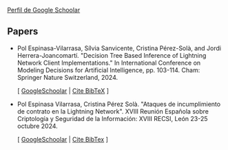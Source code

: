 [Perfil de Google Schoolar](https://scholar.google.co.uk/citations?user=usLeRS0AAAAJ&hl=en&oi=ao)

## Papers

- Pol Espinasa-Vilarrasa, Sílvia Sanvicente, Cristina Pérez-Solà, and Jordi Herrera-Joancomartí. "Decision Tree Based Inference of Lightning Network Client Implementations." In International Conference on Modeling Decisions for Artificial Intelligence, pp. 103-114. Cham: Springer Nature Switzerland, 2024.

	[ [GoogleSchoolar](https://scholar.google.co.uk/citations?view_op=view_citation&hl=en&user=usLeRS0AAAAJ&citation_for_view=usLeRS0AAAAJ:u5HHmVD_uO8C) | [Cite BibTeX](https://scholar.googleusercontent.com/scholar.bib?q=info:GN2C-gePbMUJ:scholar.google.com/&output=citation&scisdr=ClH_95H_EIGJnkOj5n0:AFWwaeYAAAAAZvWl_n0_aGJUoTXmPpWDuA3D6-Q&scisig=AFWwaeYAAAAAZvWl_nu-YDwnkhEcX4kfsS_HFPg&scisf=4&ct=citation&cd=-1&hl=en&scfhb=1) ]

- Pol Espinasa Vilarrasa, Cristina Pérez Solà. "Ataques de incumplimiento de contrato en la Lightning Network". XVIII Reunión Española sobre Criptología y Seguridad de la Información: XVIII RECSI, León 23-25 octubre 2024.

	[ [GoogleSchoolar](https://scholar.google.com/citations?view_op=view_citation&hl=ca&user=usLeRS0AAAAJ&citation_for_view=usLeRS0AAAAJ:u-x6o8ySG0sC) | [Cite BibTex](https://scholar.googleusercontent.com/scholar.bib?q=info:aFXgOnGs5wwJ:scholar.google.com/&output=citation&scisdr=CgIcZtMMELeT7ahhdYw:AAZF9b8AAAAAaBxnbYzHhLa9ZD3-Pml5LN9n2ts&scisig=AAZF9b8AAAAAaBxnbYt9q-t0JQM66XJsC8BRfdM&scisf=4&ct=citation&cd=-1&hl=ca&scfhb=1) ]